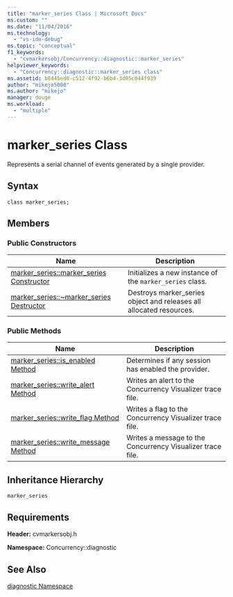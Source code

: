```yaml
---
title: "marker_series Class | Microsoft Docs"
ms.custom: ""
ms.date: "11/04/2016"
ms.technology: 
  - "vs-ide-debug"
ms.topic: "conceptual"
f1_keywords: 
  - "cvmarkersobj/Concurrency::diagnostic::marker_series"
helpviewer_keywords: 
  - "Concurrency::diagnostic::marker_series class"
ms.assetid: b8445ed0-c512-4f92-b6b4-3d05c044f939
author: "mikejo5000"
ms.author: "mikejo"
manager: douge
ms.workload: 
  - "multiple"
---
```

# marker_series Class
Represents a serial channel of events generated by a single provider.  
  
## Syntax  
  
```  
class marker_series;  
```  
  
## Members  
  
### Public Constructors  
  
|Name|Description|  
|----------|-----------------|  
|[marker_series::marker_series Constructor](../profiling/marker-series-marker-series-constructor.md)|Initializes a new instance of the `marker_series` class.|  
|[marker_series::~marker_series Destructor](../profiling/marker-series-tilde-marker-series-destructor.md)|Destroys marker_series object and releases all allocated resources.|  
  
### Public Methods  
  
|Name|Description|  
|----------|-----------------|  
|[marker_series::is_enabled Method](../profiling/marker-series-is-enabled-method.md)|Determines if any session has enabled the provider.|  
|[marker_series::write_alert Method](../profiling/marker-series-write-alert-method.md)|Writes an alert to the Concurrency Visualizer trace file.|  
|[marker_series::write_flag Method](../profiling/marker-series-write-flag-method.md)|Writes a flag to the Concurrency Visualizer trace file.|  
|[marker_series::write_message Method](../profiling/marker-series-write-message-method.md)|Writes a message to the Concurrency Visualizer trace file.|  
  
## Inheritance Hierarchy  
 `marker_series`  
  
## Requirements  
 **Header:** cvmarkersobj.h  
  
 **Namespace:** Concurrency::diagnostic  
  
## See Also  
 [diagnostic Namespace](../profiling/diagnostic-namespace.md)
